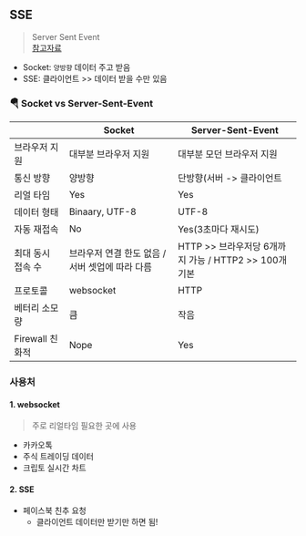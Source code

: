 ## SSE
> Server Sent Event <br>
> [참고자료](https://surviveasdev.tistory.com/entry/%EC%9B%B9%EC%86%8C%EC%BC%93-%EA%B3%BC-SSEServer-Sent-Event-%EC%B0%A8%EC%9D%B4%EC%A0%90-%EC%95%8C%EC%95%84%EB%B3%B4%EA%B3%A0-%EC%82%AC%EC%9A%A9%ED%95%B4%EB%B3%B4%EA%B8%B0)
- Socket: `양방향` 데이터 주고 받음
- SSE: 클라이언트 >> 데이터 받을 수만 있음

### 🪂 Socket vs Server-Sent-Event
||Socket|Server-Sent-Event|
|--|--|--|
|브라우저 지원|대부분 브라우저 지원|대부분 모던 브라우저 지원|
|통신 방향|양방향|단방향(서버 -> 클라이언트|
|리얼 타임|Yes|Yes|
|데이터 형태|Binaary, UTF-8|UTF-8|
|자동 재접속|No|Yes(3초마다 재시도)|
|최대 동시 접속 수|브라우저 연결 한도 없음 / 서버 셋업에 따라 다름|HTTP >> 브라우저당 6개까지 가능 / HTTP2 >> 100개 기본|
|프로토콜|websocket|HTTP|
|베터리 소모량|큼|작음|
|Firewall 친화적|Nope|Yes|

### 사용처
#### 1. websocket
> 주로 리얼타임 필요한 곳에 사용
- 카카오톡
- 주식 트레이딩 데이터
- 크립토 실시간 차트

#### 2. SSE
- 페이스북 친추 요청
  - 클라이언트 데이터만 받기만 하면 됨!
